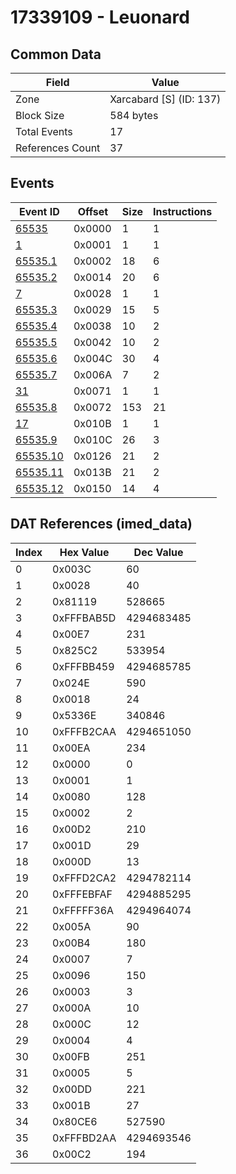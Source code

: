 # 17339109 - Leuonard

## Common Data

| Field            | Value                   |
|------------------|-------------------------|
| Zone             | Xarcabard [S] (ID: 137) |
| Block Size       | 584 bytes               |
| Total Events     | 17                      |
| References Count | 37                      |

## Events

| Event ID                  | Offset   |   Size |   Instructions |
|---------------------------|----------|--------|----------------|
| [65535](./65535.md)       | 0x0000   |      1 |              1 |
| [1](./1.md)               | 0x0001   |      1 |              1 |
| [65535.1](./65535.1.md)   | 0x0002   |     18 |              6 |
| [65535.2](./65535.2.md)   | 0x0014   |     20 |              6 |
| [7](./7.md)               | 0x0028   |      1 |              1 |
| [65535.3](./65535.3.md)   | 0x0029   |     15 |              5 |
| [65535.4](./65535.4.md)   | 0x0038   |     10 |              2 |
| [65535.5](./65535.5.md)   | 0x0042   |     10 |              2 |
| [65535.6](./65535.6.md)   | 0x004C   |     30 |              4 |
| [65535.7](./65535.7.md)   | 0x006A   |      7 |              2 |
| [31](./31.md)             | 0x0071   |      1 |              1 |
| [65535.8](./65535.8.md)   | 0x0072   |    153 |             21 |
| [17](./17.md)             | 0x010B   |      1 |              1 |
| [65535.9](./65535.9.md)   | 0x010C   |     26 |              3 |
| [65535.10](./65535.10.md) | 0x0126   |     21 |              2 |
| [65535.11](./65535.11.md) | 0x013B   |     21 |              2 |
| [65535.12](./65535.12.md) | 0x0150   |     14 |              4 |

## DAT References (imed_data)

|   Index | Hex Value   |   Dec Value |
|---------|-------------|-------------|
|       0 | 0x003C      |          60 |
|       1 | 0x0028      |          40 |
|       2 | 0x81119     |      528665 |
|       3 | 0xFFFBAB5D  |  4294683485 |
|       4 | 0x00E7      |         231 |
|       5 | 0x825C2     |      533954 |
|       6 | 0xFFFBB459  |  4294685785 |
|       7 | 0x024E      |         590 |
|       8 | 0x0018      |          24 |
|       9 | 0x5336E     |      340846 |
|      10 | 0xFFFB2CAA  |  4294651050 |
|      11 | 0x00EA      |         234 |
|      12 | 0x0000      |           0 |
|      13 | 0x0001      |           1 |
|      14 | 0x0080      |         128 |
|      15 | 0x0002      |           2 |
|      16 | 0x00D2      |         210 |
|      17 | 0x001D      |          29 |
|      18 | 0x000D      |          13 |
|      19 | 0xFFFD2CA2  |  4294782114 |
|      20 | 0xFFFEBFAF  |  4294885295 |
|      21 | 0xFFFFF36A  |  4294964074 |
|      22 | 0x005A      |          90 |
|      23 | 0x00B4      |         180 |
|      24 | 0x0007      |           7 |
|      25 | 0x0096      |         150 |
|      26 | 0x0003      |           3 |
|      27 | 0x000A      |          10 |
|      28 | 0x000C      |          12 |
|      29 | 0x0004      |           4 |
|      30 | 0x00FB      |         251 |
|      31 | 0x0005      |           5 |
|      32 | 0x00DD      |         221 |
|      33 | 0x001B      |          27 |
|      34 | 0x80CE6     |      527590 |
|      35 | 0xFFFBD2AA  |  4294693546 |
|      36 | 0x00C2      |         194 |
